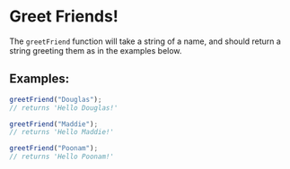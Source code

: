 # Greet Friends!

The `greetFriend` function will take a string of a name, and should return a string greeting them as in the examples below.

## Examples:

```javascript
greetFriend("Douglas");
// returns 'Hello Douglas!'

greetFriend("Maddie");
// returns 'Hello Maddie!'

greetFriend("Poonam");
// returns 'Hello Poonam!'
```
